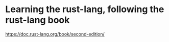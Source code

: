 # Learning the rust-lang, following the rust-lang book

https://doc.rust-lang.org/book/second-edition/
